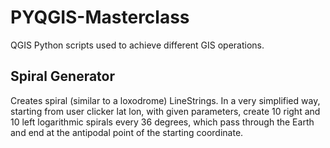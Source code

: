 # PYQGIS-Masterclass
QGIS Python scripts used to achieve different GIS operations. 

## Spiral Generator
Creates spiral (similar to a loxodrome) LineStrings. In a very simplified way, starting from user clicker lat lon, with given parameters, create 10 right and 10 left logarithmic spirals every 36 degrees, which pass through the Earth and end at the antipodal point of the starting coordinate.

